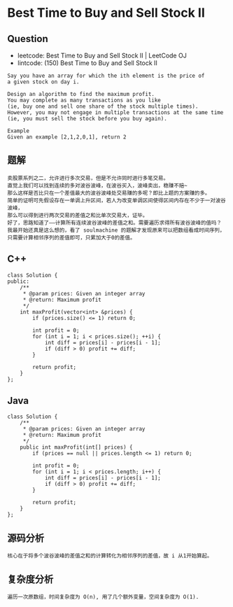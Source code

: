 # Best Time to Buy and Sell Stock II

## Question

- leetcode: Best Time to Buy and Sell Stock II | LeetCode OJ
- lintcode: (150) Best Time to Buy and Sell Stock II

```
Say you have an array for which the ith element is the price of 
a given stock on day i.

Design an algorithm to find the maximum profit.
You may complete as many transactions as you like
(ie, buy one and sell one share of the stock multiple times).
However, you may not engage in multiple transactions at the same time
(ie, you must sell the stock before you buy again).

Example
Given an example [2,1,2,0,1], return 2
```

## 题解

    卖股票系列之二，允许进行多次交易，但是不允许同时进行多笔交易。
    直觉上我们可以找到连续的多对波谷波峰，在波谷买入，波峰卖出，稳赚不赔~ 
    那么这样是否比只在一个差值最大的波谷波峰处交易赚的多呢？即比上题的方案赚的多。
    简单的证明可先假设存在一单调上升区间，若人为改变单调区间使得区间内存在不少于一对波谷波峰，
    那么可以得到进行两次交易的差值之和比单次交易大，证毕。
    好了，思路知道了——计算所有连续波谷波峰的差值之和。需要遍历求得所有波谷波峰的值吗？
    我最开始还真是这么想的，看了 soulmachine 的题解才发现原来可以把数组看成时间序列，
    只需要计算相邻序列的差值即可，只累加大于0的差值。


## C++
    
    class Solution {
    public:
        /**
         * @param prices: Given an integer array
         * @return: Maximum profit
         */
        int maxProfit(vector<int> &prices) {
            if (prices.size() <= 1) return 0;
    
            int profit = 0;
            for (int i = 1; i < prices.size(); ++i) {
                int diff = prices[i] - prices[i - 1];
                if (diff > 0) profit += diff;
            }
    
            return profit;
        }
    };

## Java

    class Solution {
        /**
         * @param prices: Given an integer array
         * @return: Maximum profit
         */
        public int maxProfit(int[] prices) {
            if (prices == null || prices.length <= 1) return 0;
    
            int profit = 0;
            for (int i = 1; i < prices.length; i++) {
                int diff = prices[i] - prices[i - 1];
                if (diff > 0) profit += diff;
            }
    
            return profit;
        }
    };

## 源码分析

    核心在于将多个波谷波峰的差值之和的计算转化为相邻序列的差值，故 i 从1开始算起。

## 复杂度分析

    遍历一次原数组，时间复杂度为 O(n), 用了几个额外变量，空间复杂度为 O(1).